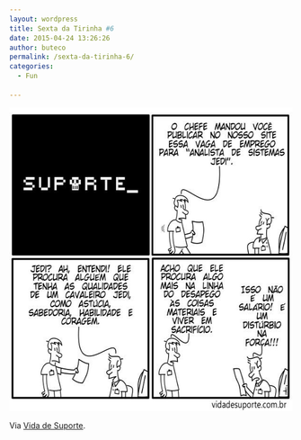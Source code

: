 ```yaml
---
layout: wordpress
title: Sexta da Tirinha #6
date: 2015-04-24 13:26:26
author: buteco
permalink: /sexta-da-tirinha-6/
categories:
  - Fun

---
```


<a href="/assets/wp-content/uploads/2015/04/Suporte_1192-e1429727650359.jpg"><img class="alignnone size-full wp-image-1939" src="/assets/wp-content/uploads/2015/04/Suporte_1192-e1429727650359.jpg" alt="Suporte_1192" width="600" height="540" /></a>

Via <a href="http://vidadesuporte.com.br/" target="_blank">Vida de Suporte</a>.